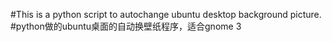 #This is a python script to autochange ubuntu desktop background picture.
#python做的ubuntu桌面的自动换壁纸程序，适合gnome 3
